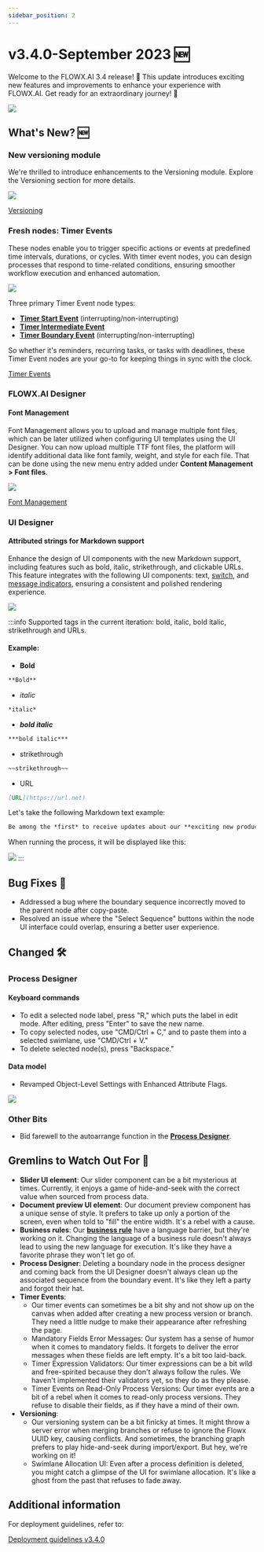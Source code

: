 ```yaml
---
sidebar_position: 2
---
```


# v3.4.0-September 2023 🆕

Welcome to the FLOWX.AI 3.4 release! 🚀 This update introduces exciting new features and improvements to enhance your experience with FLOWX.AI. Get ready for an extraordinary journey! 🚀

![](https://s3.eu-west-1.amazonaws.com/docx.flowx.ai/release34/7x786b.gif#center)

## **What's New?** 🆕

### New versioning module

We're thrilled to introduce enhancements to the Versioning module. Explore the Versioning section for more details.

![](https://s3.eu-west-1.amazonaws.com/docx.flowx.ai/release34/versioning.png)
 
[Versioning](../../docs/building-blocks/process/versioning)

### Fresh nodes: Timer Events

These nodes enable you to trigger specific actions or events at predefined time intervals, durations, or cycles. With timer event nodes, you can design processes that respond to time-related conditions, ensuring smoother workflow execution and enhanced automation.

![](https://s3.eu-west-1.amazonaws.com/docx.flowx.ai/release34/timer_events.png)

Three primary Timer Event node types:

* [**Timer Start Event**](../../docs/building-blocks/node/timer-events/timer-start-event) (interrupting/non-interrupting)
* [**Timer Intermediate Event**](../../docs/building-blocks/node/timer-events/timer-intermediate-event)
* [**Timer Boundary Event**](../../docs/building-blocks/node/timer-events/timer-boundary-event) (interrupting/non-interrupting)

So whether it's reminders, recurring tasks, or tasks with deadlines, these Timer Event nodes are your go-to for keeping things in sync with the clock.

[Timer Events](../../docs/building-blocks/node/timer-events)

### FLOWX.AI Designer 

#### Font Management

Font Management allows you to upload and manage multiple font files, which can be later utilized when configuring UI templates using the UI Designer. You can now upload multiple TTF font files, the platform will identify additional data like font family, weight, and style for each file. That can be done using the new menu entry added under **Content Management > Font files**.

![](https://s3.eu-west-1.amazonaws.com/docx.flowx.ai/release34/fonts.png)

[Font Management](../../docs/platform-deep-dive/core-components/core-extensions/content-management/font-files)

### UI Designer

#### Attributed strings for Markdown support

Enhance the design of UI components with the new Markdown support, including features such as bold, italic, strikethrough, and clickable URLs. This feature integrates with the following UI components: text, [switch](../../docs/building-blocks/ui-designer/ui-component-types/form-elements/switch-form-field), and [message indicators](../../docs/building-blocks/ui-designer/ui-component-types/indicators), ensuring a consistent and polished rendering experience.

![](https://s3.eu-west-1.amazonaws.com/docx.flowx.ai/release34/attributed_strings.gif)

:::info
Supported tags in the current iteration: bold, italic, bold italic, strikethrough and URLs.

#### Example:

- **Bold** 

```markdown
**Bold**
```

- *italic*

```markdown
*italic*
```

- ***bold italic***

```markdown
***bold italic***
```
- strikethrough

```markdown
~~strikethrough~~
```
- URL

```markdown
[URL](https://url.net)
```

Let's take the following Markdown text example:

```markdown
Be among the *first* to receive updates about our **exciting new products** and releases. Subscribe [here](flowx.ai/newsletter) to stay in the loop! Do not ~~miss~~ it!
```
When running the process, it will be displayed like this:

![](https://s3.eu-west-1.amazonaws.com/docx.flowx.ai/release34/text_markdown.png)
:::

## **Bug Fixes** 🔧

* Addressed a bug where the boundary sequence incorrectly moved to the parent node after copy-paste.
* Resolved an issue where the "Select Sequence" buttons within the node UI interface could overlap, ensuring a better user experience.

## **Changed** 🛠️

### Process Designer

#### Keyboard commands

* To edit a selected node label, press "R," which puts the label in edit mode. After editing, press "Enter" to save the new name.
* To copy selected nodes, use "CMD/Ctrl + C," and to paste them into a selected swimlane, use "CMD/Ctrl + V."
* To delete selected node(s), press "Backspace."

#### Data model

* Revamped Object-Level Settings with Enhanced Attribute Flags.

![](https://s3.eu-west-1.amazonaws.com/docx.flowx.ai/release34/data_model_obj.png)

### Other Bits

* Bid farewell to the autoarrange function in the [**Process Designer**](../../docs/terms/flowx-process-designer).

## **Gremlins to Watch Out For** 🙁

* **Slider UI element**: Our slider component can be a bit mysterious at times. Currently, it enjoys a game of hide-and-seek with the correct value when sourced from process data.
* **Document preview UI element**: Our document preview component has a unique sense of style. It prefers to take up only a portion of the screen, even when told to "fill" the entire width. It's a rebel with a cause.
* **Business rules**: Our [**business rule**](../../docs/terms/business-rules) have a language barrier, but they're working on it. Changing the language of a business rule doesn't always lead to using the new language for execution. It's like they have a favorite phrase they won't let go of.
* **Process Designer**: Deleting a boundary node in the process designer and coming back from the UI Designer doesn't always clean up the associated sequence from the boundary event. It's like they left a party and forgot their hat.
* **Timer Events**: 
    * Our timer events can sometimes be a bit shy and not show up on the canvas when added after creating a new process version or branch. They need a little nudge to make their appearance after refreshing the page.
    * Mandatory Fields Error Messages: Our system has a sense of humor when it comes to mandatory fields. It forgets to deliver the error messages when these fields are left empty. It's a bit too laid-back.
    * Timer Expression Validators: Our timer expressions can be a bit wild and free-spirited because they don't always follow the rules. We haven't implemented their validators yet, so they do as they please.
    * Timer Events on Read-Only Process Versions: Our timer events are a bit of a rebel when it comes to read-only process versions. They refuse to disable their fields, as if they have a mind of their own.
* **Versioning**: 
    * Our versioning system can be a bit finicky at times. It might throw a server error when merging branches or refuse to ignore the Flowx UUID key, causing conflicts. And sometimes, the branching graph prefers to play hide-and-seek during import/export. But hey, we're working on it!
    * Swimlane Allocation UI: Even after a process definition is deleted, you might catch a glimpse of the UI for swimlane allocation. It's like a ghost from the past that refuses to fade away.


## **Additional information**

For deployment guidelines, refer to:
 
[Deployment guidelines v3.4.0](./deployment-guidelines-v3.4.0.md)




